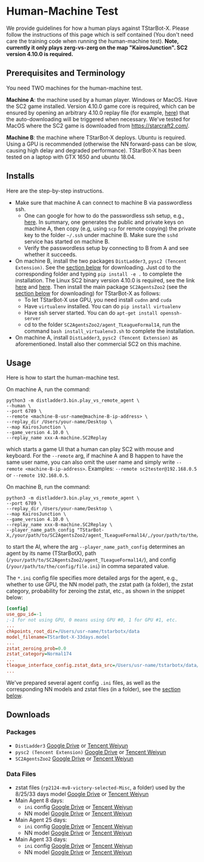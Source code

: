 # Human-Machine Test
We provide guidelines for how a human plays against TStarBot-X.
Please follow the instructions of this page which is self contained (You don't need care the training code when running the human-machine test).
**Note, currently it only plays zerg-vs-zerg on the map "KairosJunction". SC2 version 4.10.0 is required.**

## Prerequisites and Terminology
You need TWO machines for the human-machine test. 

**Machine A**: the machine used by a human player. 
Windows or MacOS.
Have the SC2 game installed.
Version 4.10.0 game core is required,
which can be ensured by opening an arbitrary 4.10.0 replay file (for example, [here](./README.md#tstarbot-x-replay-files)) that the auto-downloading will be triggered when necessary. 
We've tested for MacOS where the SC2 game is downloaded from https://starcraft2.com/.

**Machine B**: the machine where TStarBot-X deploys.
Ubuntu is required. 
Using a GPU is recommended (otherwise the NN forward-pass can be slow, causing high delay and degraded performance).
TStarBot-X has been tested on a laptop with GTX 1650 and ubuntu 18.04.

## Installs
Here are the step-by-step instructions.

* Make sure that machine A can connect to machine B via passwordless ssh.
  - One can google for how to do the passwordless ssh setup, e.g., 
  [here](https://www.tecmint.com/ssh-passwordless-login-using-ssh-keygen-in-5-easy-steps/).
  In summary, one generates the public and private keys on machine A, 
  then copy (e.g, using `scp` for remote copying) the private key to the folder `~/.ssh` under machine B.
  Make sure the `sshd` service has started on machine B.
  - Verify the passwordless setup by connecting to B from A and see whether it succeeds.
* On machine B, install the two packages `DistLadder3`, `pysc2 (Tencent Extension)`.
See the [section below](#downloads) for downloading.
Just cd to the corresponding folder and typing `pip install -e .` to complete the installation.
The Linux SC2 binary version 4.10.0 is required,
see the link [here](https://github.com/deepmind/pysc2#linux) and [here](https://github.com/Blizzard/s2client-proto#downloads).
Then install the main package `SC2AgentsZoo2` (see the [section below](#downloads) for downloading) for TStarBot-X as follows:
  - To let TStarBot-X use GPU, you need install `cudnn` and `cuda`
  - Have `virtualenv` installed. You can do `pip install virtualenv`
  - Have ssh server started. You can do `apt-get install openssh-server`
  - cd to the folder `SC2AgentsZoo2/agent_TLeagueFormal14`, 
  run the command `bash install_virtualenv3.sh` to complete the installation.
* On machine A, install `DistLadder3`, `pysc2 (Tencent Extension)` as aforementioned.
Install also ther commercial SC2 on this machine.

## Usage
Here is how to start the human-machine test.

On machine A, run the command:
```
python3 -m distladder3.bin.play_vs_remote_agent \
--human \
--port 6789 \
--remote <machine-B-usr-name@machine-B-ip-address> \
--replay_dir /Users/your-name/Desktop \
--map KairosJunction \
--game_version 4.10.0 \
--replay_name xxx-A-machine.SC2Replay
```
which starts a game UI that a human can play SC2 with mouse and keyboard.
For the `--remote` arg, 
if machine A and B happen to have the same user name, 
you can also omit the user name and simply write `--remote <machine-B-ip-address>`.
Examples: `--remote sc2tester@192.168.0.5` or `--remote 192.168.0.5`.

On machine B, run the command:
```
python3 -m distladder3.bin.play_vs_remote_agent \
--port 6789 \
--replay_dir /Users/your-name/Desktop \
--map KairosJunction \
--game_version 4.10.0 \
--replay_name xxx-B-machine.SC2Replay \
--player_name_path_config "TStarBot-X,/your/path/to/SC2AgentsZoo2/agent_TLeagueFormal14/,/your/path/to/the/config/file.ini"
```
to start the AI,
where the arg `--player_name_path_config` determines an agent by its name (TStarBotX), 
path (`/your/path/to/SC2AgentsZoo2/agent_TLeagueFormal14/`), 
and config (`/your/path/to/the/config/file.ini`) in comma separated value.

The `*.ini` config file specifies more detailed args for the agent, 
e.g., 
whether to use GPU, 
the NN model path, 
the zstat path (a folder), 
the zstat category, 
probability for zeroing the zstat,
etc., 
as shown in the snippet below:
```ini
[config]
use_gpu_id=-1
;-1 for not using GPU, 0 means using GPU #0, 1 for GPU #1, etc.
...
chkpoints_root_dir=/Users/usr-name/tstarbotx/data
model_filename=TStarBot-X-33days.model
...
zstat_zeroing_prob=0.0
zstat_category=Normal174
...
tleague_interface_config.zstat_data_src=/Users/usr-name/tstarbotx/data/rp2124-mv8-victory-selected-Misc
...
```

We've prepared several agent config `.ini` files, 
as well as the corresponding NN models and zstat files (in a folder),
see the [section below](#downloads).  

## Downloads
### Packages
* `DistLadder3` 
[Google Drive](https://drive.google.com/file/d/1ufCtU2JIyoSiSMwN4lqT66oxitmZeArh/view?usp=sharing) 
or [Tencent Weiyun](https://share.weiyun.com/QFgOzG4n)
* `pysc2 (Tencent Extension)` 
[Google Drive](https://drive.google.com/file/d/1rJnmK1aNIFaYuYkXXmkDvTe-JRKrzFhe/view?usp=sharing) 
or [Tencent Weiyun](https://share.weiyun.com/mCCEZtOX)
* `SC2AgentsZoo2` 
[Google Drive](https://drive.google.com/file/d/1neXug1fn3miHnKu9Z8tBpMC-ZKfIzXAP/view?usp=sharing) 
or [Tencent Weiyun](https://share.weiyun.com/NKiLym42)

### Data Files
* zstat files (`rp2124-mv8-victory-selected-Misc`, a folder) used by the 8/25/33 days model
[Google Drive](https://drive.google.com/file/d/1pV8wD_AXbbESQL2L4LticKTTwiaQpLCf/view?usp=sharing) 
or [Tencent Weiyun](https://share.weiyun.com/ZXeYGjZp)
* Main Agent 8 days: 
  - `ini` config [Google Drive](https://drive.google.com/file/d/1Ed80rcYaafVRGlQJ7hCcsge1snCx8oLQ/view?usp=sharing) 
  or [Tencent Weiyun](https://share.weiyun.com/GJ1Bwfie)
  - NN model [Google Drive](https://drive.google.com/file/d/1mJ9s3dpScgKbYj3vZusnC0fJ1IPQuMrc/view?usp=sharing) 
  or [Tencent Weiyun](https://share.weiyun.com/spHoQIg3)
* Main Agent 25 days:
  - `ini` config [Google Drive](https://drive.google.com/file/d/1JrfERGRQrVaVPOU8AFjn_B9jhy5eeMl1/view?usp=sharing) 
  or [Tencent Weiyun](https://share.weiyun.com/bNGLU4Zj)
  - NN model [Google Drive](https://drive.google.com/file/d/1BcQERcIGZvulCd5M4gCej80lJmdIYcLh/view?usp=sharing) 
  or [Tencent Weiyun](https://share.weiyun.com/24QfxkMZ)
* Main Agent 33 days: 
  - `ini` config [Google Drive](https://drive.google.com/file/d/1AohBDH4C4Y86usNbEDrVhq1g2ZUEJfvp/view?usp=sharing) 
  or [Tencent Weiyun](https://share.weiyun.com/ue3zQ7RG)
  - NN model [Google Drive](https://drive.google.com/file/d/1M6m-vGGGYNI-KHETq8t8gBKi_luuPLyD/view?usp=sharing) 
  or [Tencent Weiyun](https://share.weiyun.com/yuh9ZDSe)